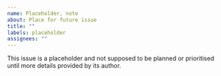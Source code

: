 ```yaml
---
name: Placeholder, note
about: Place for future issue
title: ""
labels: placeholder
assignees: ""
---
```


This issue is a placeholder and not supposed to be planned or prioritised until more details provided by its author.

<!--Please consider open [discussion](https://github.com/KomodoPlatform/komodo-wallet/discussions) instead -->
